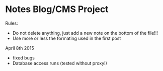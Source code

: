 # Notes Blog/CMS Project

Rules: 
 - Do not delete anything, just add a new note on the bottom of the file!!!
 - Use more or less the formating used in the first post



April 8th 2015
- fixed bugs
- Database access runs (tested without proxy!)


